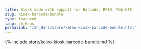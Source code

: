 ```yaml
---
title: Kiosk mode with support for Barcode, RFID, Web NFC
slug: kiosk-barcode-bundle
type: featured
lang: zh_Hans
permalink: "/zh_Hans/store/keleo-kiosk-barcode-bundle.html"
---
```


{% include store/keleo-kiosk-barcode-bundle.md %}
